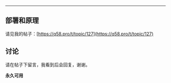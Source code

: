 <div id="system-metrics"></div>

<div class="stats-container">
    <div id="stats-summary"></div>
    <div id="stats-detail"></div>
</div>

--- 

## 部署和原理

请见我的帖子：[https://q58.pro/t/topic/127](https://q58.pro/t/topic/127)

## 讨论

请在帖子下留言，我看到后会回复，谢谢。

**永久可用**
                
